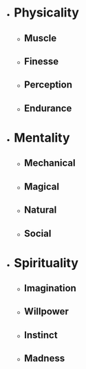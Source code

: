 - # Physicality
	- ## Muscle
	- ## Finesse
	- ## Perception
	- ## Endurance
- # Mentality
	- ## Mechanical
	- ## Magical
	- ## Natural
	- ## Social
- # Spirituality
	- ## Imagination
	- ## Willpower
	- ## Instinct
	- ## Madness